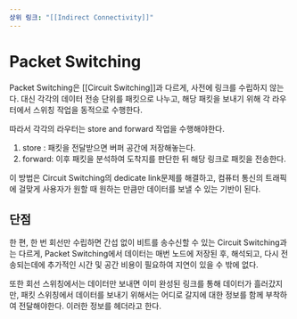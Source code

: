 ```yaml
---
상위 링크: "[[Indirect Connectivity]]"
---
```

# Packet Switching
Packet Switching은 [[Circuit Switching]]과 다르게, 사전에 링크를 수립하지 않는다. 대신 각각의 데이터 전송 단위를 패킷으로 나누고, 해당 패킷을 보내기 위해 각 라우터에서 스위칭 작업을 동적으로 수행한다.

따라서 각각의 라우터는 store and forward 작업을 수행해야한다. 
1. store : 패킷을 전달받으면 버퍼 공간에 저장해놓는다.
2. forward: 이후 패킷을 분석하여 도착지를 판단한 뒤 해당 링크로 패킷을 전송한다.

이 방법은 Circuit Switching의 dedicate link문제를 해결하고, 컴퓨터 통신의 트래픽에 걸맞게 사용자가 원할 때 원하는 만큼만 데이터를 보낼 수 있는 기반이 된다.

## 단점
한 편, 한 번 회선만 수립하면 간섭 없이 비트를 송수신할 수 있는 Circuit Switching과는 다르게, Packet Switching에서 데이터는 매번 노드에 저장된 후, 해석되고, 다시 전송되는데에 추가적인 시간 및 공간 비용이 필요하여 지연이 있을 수 밖에 없다. 

또한 회선 스위칭에서는 데이터만 보내면 이미 완성된 링크를 통해 데이터가 흘러갔지만, 패킷 스위칭에서 데이터를 보내기 위해서는 어디로 갈지에 대한 정보를 함께 부착하여 전달해야한다. 이러한 정보를 헤더라고 한다.